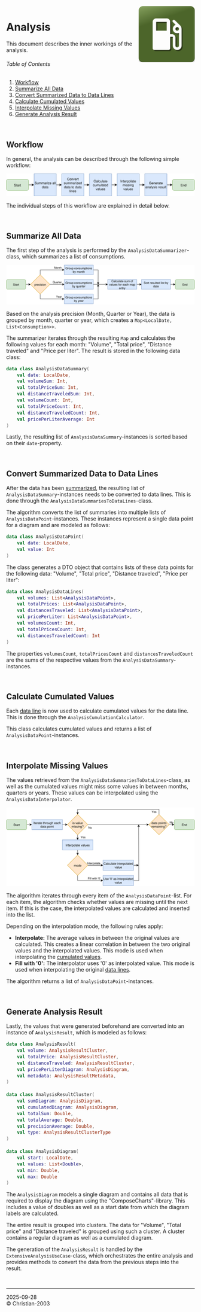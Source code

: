 <img src="../img/icon.png" height="150" align="right">

# Analysis
This document describes the inner workings of the analysis.

###### Table of Contents
1. [Workflow](#workflow)
2. [Summarize All Data](#summarize-all-data)
3. [Convert Summarized Data to Data Lines](#convert-summarized-data-to-data-lines)
4. [Calculate Cumulated Values](#calculate-cumulated-values)
5. [Interpolate Missing Values](#interpolate-missing-values)
6. [Generate Analysis Result](#generate-analysis-result)

<br/>

## Workflow
In general, the analysis can be described through the following simple workflow:

![](../img/development/workflow_analysis.drawio.svg)

The individual steps of this workflow are explained in detail below.

<br/>

## Summarize All Data
The first step of the analysis is performed by the `AnalysisDataSummarizer`-class, which summarizes a list of consumptions.

![](../img/development/workflow_analysis_summarizer.drawio.svg)

Based on the analysis precision (Month, Quarter or Year), the data is grouped by month, quarter or year, which creates a `Map<LocalDate, List<Consumption>>`.

The summarizer iterates through the resulting `Map` and calculates the following values for each month: "Volume", "Total price", "Distance traveled" and "Price per liter". The result is stored in the following data class:

```Kotlin
data class AnalysisDataSummary(
    val date: LocalDate,
    val volumeSum: Int,
    val totalPriceSum: Int,
    val distanceTraveledSum: Int,
    val volumeCount: Int,
    val totalPriceCount: Int,
    val distanceTraveledCount: Int,
    val pricePerLiterAverage: Int
)
```

Lastly, the resulting list of `AnalysisDataSummary`-instances is sorted based on their `date`-property.

<br/>

## Convert Summarized Data to Data Lines
After the data has been [summarized](#summarize-all-data), the resulting list of `AnalysisDataSummary`-instances needs to be converted to data lines. This is done through the `AnalysisDataSummariesToDataLines`-class.

The algorithm converts the list of summaries into multiple lists of `AnalysisDataPoint`-instances. These instances represent a single data point for a diagram and are modeled as follows:

```Kotlin
data class AnalysisDataPoint(
    val date: LocalDate,
    val value: Int
)
```

The class generates a DTO object that contains lists of these data points for the following data: "Volume", "Total price", "Distance traveled", "Price per liter":

```Kotlin
data class AnalysisDataLines(
    val volumes: List<AnalysisDataPoint>,
    val totalPrices: List<AnalysisDataPoint>,
    val distancesTraveled: List<AnalysisDataPoint>,
    val pricePerLiter: List<AnalysisDataPoint>,
    val volumesCount: Int,
    val totalPricesCount: Int,
    val distancesTraveledCount: Int
)
```

The properties `volumesCount`, `totalPricesCount` and `distancesTraveledCount` are the sums of the respective values from the `AnalysisDataSummary`-instances.

<br/>

## Calculate Cumulated Values
Each [data line](#convert-summarized-data-to-data-lines) is now used to calculate cumulated values for the data line. This is done through the `AnalysisCumulationCalculator`.

This class calculates cumulated values and returns a list of `AnalysisDataPoint`-instances.

<br/>

## Interpolate Missing Values
The values retrieved from the `AnalysisDataSummariesToDataLines`-class, as well as the cumulated values might miss some values in between months, quarters or years. These values can be interpolated using the `AnalysisDataInterpolator`.

![](../img/development/workflow_analysis_interpolator.drawio.svg)

The algorithm iterates through every item of the `AnalysisDataPoint`-list. For each item, the algorithm checks whether values are missing until the next item. If this is the case, the interpolated values are calculated and inserted into the list.

Depending on the interpolation mode, the following rules apply:
* **Interpolate:** The average values in between the original values are calculated. This creates a linear correlation in between the two original values and the interpolated values. This mode is used when interpolating the [cumulated values](#calculate-cumulated-values).
* **Fill with '0':** The interpolator uses '0' as interpolated value. This mode is used when interpolating the original [data lines](#convert-summarized-data-to-data-lines).

The algorithm returns a list of `AnalysisDataPoint`-instances.

<br/>

## Generate Analysis Result
Lastly, the values that were generated beforehand are converted into an instance of `AnalysisResult`, which is modeled as follows:

```Kotlin
data class AnalysisResult(
    val volume: AnalysisResultCluster,
    val totalPrice: AnalysisResultCluster,
    val distanceTraveled: AnalysisResultCluster,
    val pricePerLiterDiagram: AnalysisDiagram,
    val metadata: AnalysisResultMetadata,
)

data class AnalysisResultCluster(
    val sumDiagram: AnalysisDiagram,
    val cumulatedDiagram: AnalysisDiagram,
    val totalSum: Double,
    val totalAverage: Double,
    val precisionAverage: Double,
    val type: AnalysisResultClusterType
)

data class AnalysisDiagram(
    val start: LocalDate,
    val values: List<Double>,
    val min: Double,
    val max: Double
)
```

The `AnalysisDiagram` models a single diagram and contains all data that is required to display the diagram using the "ComposeCharts"-library. This includes a value of doubles as well as a start date from which the diagram labels are calculated.

The entire result is grouped into clusters. The data for "Volume", "Total price" and "Distance traveled" is grouped using such a cluster. A cluster contains a regular diagram as well as a cumulated diagram.

The generation of the `AnalysisResult` is handled by the `ExtensiveAnalysisUseCase`-class, which orchestrates the entire analysis and provides methods to convert the data from the previous steps into the result.

<br/>

***

2025-09-28  
&copy; Christian-2003
